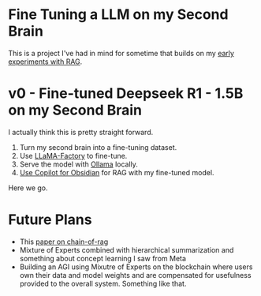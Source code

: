 # Fine Tuning a LLM on my Second Brain

This is a project I've had in mind for sometime that builds on my [early experiments with RAG](https://bitsofchris.com/p/i-trained-a-local-llm-on-my-obsidian).

# v0 - Fine-tuned Deepseek R1 - 1.5B on my Second Brain

I actually think this is pretty straight forward.

1. Turn my second brain into a fine-tuning dataset.
2. Use [LLaMA-Factory](https://github.com/hiyouga/LLaMA-Factory) to fine-tune.
3. Serve the model with [Ollama](https://github.com/ollama/ollama) locally.
4. [Use Copilot for Obsidian](https://github.com/logancyang/obsidian-copilot) for RAG with my fine-tuned model.

Here we go.


# Future Plans

- This [paper on chain-of-rag](https://arxiv.org/abs/2501.14342)
- Mixture of Experts combined with hierarchical summarization and something about concept learning I saw from Meta
- Building an AGI using Mixutre of Experts on the blockchain where users own their data and model weights and are compensated for usefulness provided to the overall system. Something like that.